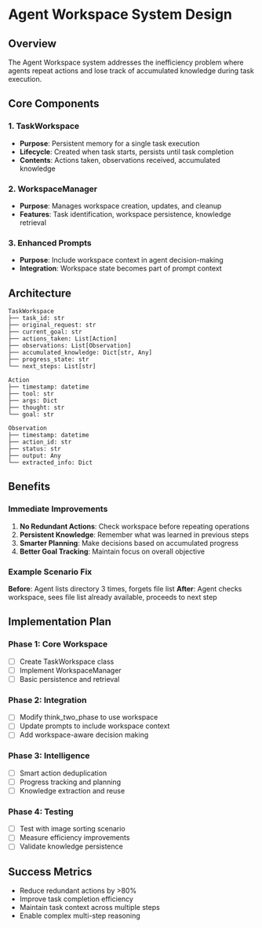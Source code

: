 # Agent Workspace System Design

## Overview
The Agent Workspace system addresses the inefficiency problem where agents repeat actions and lose track of accumulated knowledge during task execution.

## Core Components

### 1. TaskWorkspace
- **Purpose**: Persistent memory for a single task execution
- **Lifecycle**: Created when task starts, persists until task completion
- **Contents**: Actions taken, observations received, accumulated knowledge

### 2. WorkspaceManager
- **Purpose**: Manages workspace creation, updates, and cleanup
- **Features**: Task identification, workspace persistence, knowledge retrieval

### 3. Enhanced Prompts
- **Purpose**: Include workspace context in agent decision-making
- **Integration**: Workspace state becomes part of prompt context

## Architecture

```
TaskWorkspace
├── task_id: str
├── original_request: str
├── current_goal: str
├── actions_taken: List[Action]
├── observations: List[Observation]
├── accumulated_knowledge: Dict[str, Any]
├── progress_state: str
└── next_steps: List[str]

Action
├── timestamp: datetime
├── tool: str
├── args: Dict
├── thought: str
└── goal: str

Observation
├── timestamp: datetime
├── action_id: str
├── status: str
├── output: Any
└── extracted_info: Dict
```

## Benefits

### Immediate Improvements
1. **No Redundant Actions**: Check workspace before repeating operations
2. **Persistent Knowledge**: Remember what was learned in previous steps
3. **Smarter Planning**: Make decisions based on accumulated progress
4. **Better Goal Tracking**: Maintain focus on overall objective

### Example Scenario Fix
**Before**: Agent lists directory 3 times, forgets file list
**After**: Agent checks workspace, sees file list already available, proceeds to next step

## Implementation Plan

### Phase 1: Core Workspace
- [ ] Create TaskWorkspace class
- [ ] Implement WorkspaceManager
- [ ] Basic persistence and retrieval

### Phase 2: Integration
- [ ] Modify think_two_phase to use workspace
- [ ] Update prompts to include workspace context
- [ ] Add workspace-aware decision making

### Phase 3: Intelligence
- [ ] Smart action deduplication
- [ ] Progress tracking and planning
- [ ] Knowledge extraction and reuse

### Phase 4: Testing
- [ ] Test with image sorting scenario
- [ ] Measure efficiency improvements
- [ ] Validate knowledge persistence

## Success Metrics
- Reduce redundant actions by >80%
- Improve task completion efficiency
- Maintain task context across multiple steps
- Enable complex multi-step reasoning

